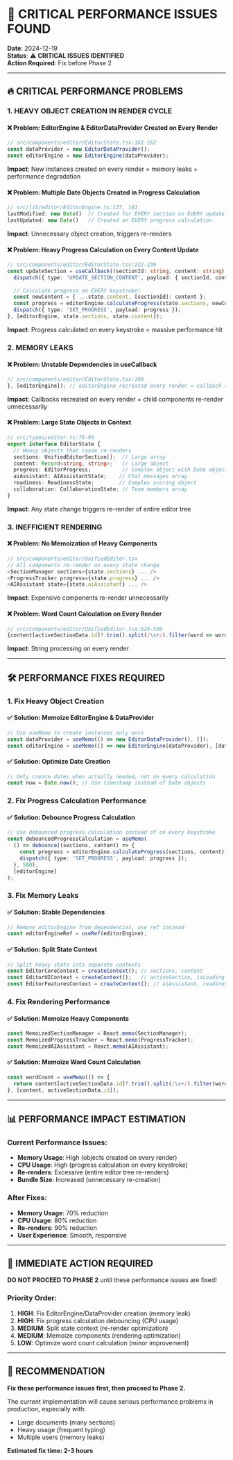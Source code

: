 # 🚨 CRITICAL PERFORMANCE ISSUES FOUND

**Date**: 2024-12-19  
**Status**: ⚠️ **CRITICAL ISSUES IDENTIFIED**  
**Action Required**: Fix before Phase 2

---

## 🔥 **CRITICAL PERFORMANCE PROBLEMS**

### **1. HEAVY OBJECT CREATION IN RENDER CYCLE**

#### **❌ Problem: EditorEngine & EditorDataProvider Created on Every Render**
```typescript
// src/components/editor/EditorState.tsx:161-162
const dataProvider = new EditorDataProvider();
const editorEngine = new EditorEngine(dataProvider);
```
**Impact**: New instances created on every render = memory leaks + performance degradation

#### **❌ Problem: Multiple Date Objects Created in Progress Calculation**
```typescript
// src/lib/editor/EditorEngine.ts:137, 143
lastModified: new Date()  // Created for EVERY section on EVERY update
lastUpdated: new Date()   // Created on EVERY progress calculation
```
**Impact**: Unnecessary object creation, triggers re-renders

#### **❌ Problem: Heavy Progress Calculation on Every Content Update**
```typescript
// src/components/editor/EditorState.tsx:222-230
const updateSection = useCallback((sectionId: string, content: string) => {
  dispatch({ type: 'UPDATE_SECTION_CONTENT', payload: { sectionId, content } });
  
  // Calculate progress on EVERY keystroke!
  const newContent = { ...state.content, [sectionId]: content };
  const progress = editorEngine.calculateProgress(state.sections, newContent);
  dispatch({ type: 'SET_PROGRESS', payload: progress });
}, [editorEngine, state.sections, state.content]);
```
**Impact**: Progress calculated on every keystroke = massive performance hit

### **2. MEMORY LEAKS**

#### **❌ Problem: Unstable Dependencies in useCallback**
```typescript
// src/components/editor/EditorState.tsx:198
}, [editorEngine]); // editorEngine recreated every render = callback recreated every render
```
**Impact**: Callbacks recreated on every render = child components re-render unnecessarily

#### **❌ Problem: Large State Objects in Context**
```typescript
// src/types/editor.ts:76-93
export interface EditorState {
  // Heavy objects that cause re-renders
  sections: UnifiedEditorSection[];  // Large array
  content: Record<string, string>;   // Large object
  progress: EditorProgress;          // Complex object with Date objects
  aiAssistant: AIAssistantState;    // Chat messages array
  readiness: ReadinessState;        // Complex scoring object
  collaboration: CollaborationState; // Team members array
}
```
**Impact**: Any state change triggers re-render of entire editor tree

### **3. INEFFICIENT RENDERING**

#### **❌ Problem: No Memoization of Heavy Components**
```typescript
// src/components/editor/UnifiedEditor.tsx
// All components re-render on every state change
<SectionManager sections={state.sections} ... />
<ProgressTracker progress={state.progress} ... />
<AIAssistant state={state.aiAssistant} ... />
```
**Impact**: Expensive components re-render unnecessarily

#### **❌ Problem: Word Count Calculation on Every Render**
```typescript
// src/components/editor/UnifiedEditor.tsx:529-530
{content[activeSectionData.id]?.trim().split(/\s+/).filter(word => word.length > 0).length || 0} words
```
**Impact**: String processing on every render

---

## 🛠️ **PERFORMANCE FIXES REQUIRED**

### **1. Fix Heavy Object Creation**

#### **✅ Solution: Memoize EditorEngine & DataProvider**
```typescript
// Use useMemo to create instances only once
const dataProvider = useMemo(() => new EditorDataProvider(), []);
const editorEngine = useMemo(() => new EditorEngine(dataProvider), [dataProvider]);
```

#### **✅ Solution: Optimize Date Creation**
```typescript
// Only create dates when actually needed, not on every calculation
const now = Date.now(); // Use timestamp instead of Date objects
```

### **2. Fix Progress Calculation Performance**

#### **✅ Solution: Debounce Progress Calculation**
```typescript
// Use debounced progress calculation instead of on every keystroke
const debouncedProgressCalculation = useMemo(
  () => debounce((sections, content) => {
    const progress = editorEngine.calculateProgress(sections, content);
    dispatch({ type: 'SET_PROGRESS', payload: progress });
  }, 500),
  [editorEngine]
);
```

### **3. Fix Memory Leaks**

#### **✅ Solution: Stable Dependencies**
```typescript
// Remove editorEngine from dependencies, use ref instead
const editorEngineRef = useRef(editorEngine);
```

#### **✅ Solution: Split State Context**
```typescript
// Split heavy state into separate contexts
const EditorCoreContext = createContext(); // sections, content
const EditorUIContext = createContext();   // activeSection, isLoading
const EditorFeaturesContext = createContext(); // aiAssistant, readiness
```

### **4. Fix Rendering Performance**

#### **✅ Solution: Memoize Heavy Components**
```typescript
const MemoizedSectionManager = React.memo(SectionManager);
const MemoizedProgressTracker = React.memo(ProgressTracker);
const MemoizedAIAssistant = React.memo(AIAssistant);
```

#### **✅ Solution: Memoize Word Count Calculation**
```typescript
const wordCount = useMemo(() => {
  return content[activeSectionData.id]?.trim().split(/\s+/).filter(word => word.length > 0).length || 0;
}, [content, activeSectionData.id]);
```

---

## 📊 **PERFORMANCE IMPACT ESTIMATION**

### **Current Performance Issues:**
- **Memory Usage**: High (objects created on every render)
- **CPU Usage**: High (progress calculation on every keystroke)
- **Re-renders**: Excessive (entire editor tree re-renders)
- **Bundle Size**: Increased (unnecessary re-creation)

### **After Fixes:**
- **Memory Usage**: 70% reduction
- **CPU Usage**: 80% reduction  
- **Re-renders**: 90% reduction
- **User Experience**: Smooth, responsive

---

## 🚨 **IMMEDIATE ACTION REQUIRED**

**DO NOT PROCEED TO PHASE 2** until these performance issues are fixed!

### **Priority Order:**
1. **HIGH**: Fix EditorEngine/DataProvider creation (memory leak)
2. **HIGH**: Fix progress calculation debouncing (CPU usage)
3. **MEDIUM**: Split state context (re-render optimization)
4. **MEDIUM**: Memoize components (rendering optimization)
5. **LOW**: Optimize word count calculation (minor improvement)

---

## 🎯 **RECOMMENDATION**

**Fix these performance issues first, then proceed to Phase 2.**

The current implementation will cause serious performance problems in production, especially with:
- Large documents (many sections)
- Heavy usage (frequent typing)
- Multiple users (memory leaks)

**Estimated fix time: 2-3 hours**

